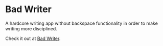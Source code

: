 # Bad Writer 

A hardcore writing app without backspace functionality in order to make writing more disciplined.

Check it out at [Bad Writer](https://beniezsche.github.io). 
